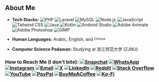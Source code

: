 ## About Me

- **Tech Stacks:** ![PHP](https://img.icons8.com/ios/452/php-logo.png) ![Laravel](https://img.icons8.com/ios/452/laravel.png) ![MySQL](https://img.icons8.com/ios/452/mysql-logo.png) ![Node.js](https://img.icons8.com/ios/452/nodejs.png) ![JavaScript](https://img.icons8.com/ios/452/javascript.png) ![Tailwind CSS](https://img.icons8.com/ios/452/tailwindcss.png) ![Java](https://img.icons8.com/ios/452/java.png) ![Kotlin](https://img.icons8.com/ios/452/kotlin.png) ![Android Studio](https://img.icons8.com/ios/452/android-studio.png) ![Adobe Animate](https://img.icons8.com/ios/452/adobe-animate.png) ![Adobe Photoshop](https://img.icons8.com/ios/452/adobe-photoshop.png) ![GIMP](https://img.icons8.com/ios/452/gimp.png)

- **Human Languages:** Arabic, English, and <sup><sub>Chinese</sub></sup>  
- **Computer Science Padawan:** Studying at 浙江师范大学 (ZJNU)

### How to Reach Me (I don’t bite):  [![Snapchat](https://img.shields.io/badge/-FFFC00?style=square&logo=snapchat&logoColor=black)](https://snapchat.com/add/aboodki6)  [![WhatsApp](https://img.shields.io/badge/-25D366?style=square&logo=whatsapp&logoColor=white)](https://wa.me/8619708819040)  [![Instagram](https://img.shields.io/badge/-E4405F?style=square&logo=instagram&logoColor=white)](https://instagram.com/ak._.71)  [![Email](https://img.shields.io/badge/-D14836?style=square&logo=gmail&logoColor=white)](mailto:abdullah@syalux.com)  [![X](https://img.shields.io/badge/-000000?style=square&logo=x&logoColor=white)](https://x.com/ggak71)  [![LinkedIn](https://img.shields.io/badge/-0077B5?style=square&logo=linkedin&logoColor=white)](https://linkedin.com/in/abdullah-alraimi)  [![Reddit](https://img.shields.io/badge/-FF4500?style=square&logo=reddit&logoColor=white)](https://reddit.com/user/Al-rimi)  [![Stack Overflow](https://img.shields.io/badge/-FE7A16?style=square&logo=stack-overflow&logoColor=white)](https://stackoverflow.com/users/24881320)  [![YouTube](https://img.shields.io/badge/-FF0000?style=square&logo=youtube&logoColor=white)](https://youtube.com/@ak-71)  [![PayPal](https://img.shields.io/badge/-00457C?style=square&logo=paypal&logoColor=white)](https://paypal.me/rumaisaalrimi)  [![BuyMeACoffee](https://img.shields.io/badge/-ffdd00?style=square&logo=buy-me-a-coffee&logoColor=black)](https://buymeacoffee.com/alrimi)  [![Ko-Fi](https://img.shields.io/badge/-F16061?style=square&logo=ko-fi&logoColor=white)](https://ko-fi.com/alrimi)

